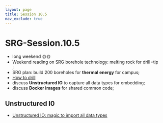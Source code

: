 ```yaml
---
layout: page
title: Session 10.5
nav_exclude: true
---
```


# SRG-Session.10.5
-  long weekend  🌞🌞  
-  Weekend reading on SRG borehole technology: melting rock for drill=tip ;
  - SRG plan: build 200 boreholes for **thermal energy** for campus;
  -  [How to drill](https://arpa-e.energy.gov/technologies/projects/laser-mechanical-drilling-geothermal-energy) 
-  discuss **Unstructured IO** to capture all data types for embedding;
-  discuss **Docker images** for shared common code;

## Unstructured I0
- [Unstructured IO: magic to import all data types](https://github.com/Unstructured-IO/unstructured)
